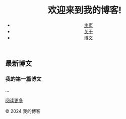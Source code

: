 <!DOCTYPE html>
<html lang="en">
<head>
    <meta charset="UTF-8">
    <meta name="viewport" content="width=device-width, initial-scale=1.0">
    <title>我的博客</title>
    <link rel="stylesheet" href="style.css">
</head>
<body>
    <header>
        <h1>欢迎来到我的博客!</h1>
        <nav>
            <ul>
                <li><a href="index.html">主页</a></li>
                <li><a href="about.html">关于</a></li>
                <li><a href="post.html">博文</a></li>
            </ul>
        </nav>
    </header>
    <main>
        <h2>最新博文</h2>
        <article>
            <h3>我的第一篇博文</h3>
            <p>...</p>
            <a href="post.html">阅读更多</a>
        </article>
    </main>
    <footer>
        <p>© 2024 我的博客</p>
    </footer>
    <script src="script.js"></script>
</body>
</html>
